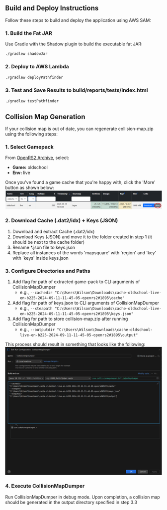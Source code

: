 ## Build and Deploy Instructions

Follow these steps to build and deploy the application using AWS SAM:

### 1. Build the Fat JAR

Use Gradle with the Shadow plugin to build the executable fat JAR:

```bash
./gradlew shadowJar
```

### 2. Deploy to AWS Lambda

```bash
./gradlew deployPathfinder
```

### 3. Test and Save Results to build/reports/tests/index.html

```bash
./gradlew testPathfinder
```

[//]: # (### 3. Invoke Lambda)

[//]: # (```bash)

[//]: # (aws lambda invoke --function-name Pathfinder --cli-binary-format raw-in-base64-out --payload '{\"sourceX\": 100, \"sourceY\": 200, \"sourceZ\": 300}' response.json --profile user2)

[//]: # (```)

## Collision Map Generation

If your collision map is out of date, you can regenerate collision-map.zip using the following steps:

### 1. Select Gamepack

From [OpenRS2 Archive](https://archive.openrs2.org/caches), select:

- **Game:** oldschool
- **Env:** live

Once you've found a game cache that you're happy with, click the 'More' button as shown below:
![](collision_map_cache.png)

### 2. Download Cache (.dat2/idx) + Keys (JSON)

1. Download and extract Cache (.dat2/idx)
2. Download Keys (JSON) and move it to the folder created in step 1 (it should be next to the cache folder)
3. Rename *.json file to keys.json
4. Replace all instances of the words 'mapsquare' with 'region' and 'key' with 'keys' inside keys.json

### 3. Configure Directories and Paths

1. Add flag for path of extracted game-pack to CLI arguments of CollisionMapDumper
    - e.g.,
      `--cachedir "C:\Users\Wilson\Downloads\cache-oldschool-live-en-b225-2024-09-11-11-45-05-openrs2#1895\cache" `
2. Add flag for path of keys.json to CLI arguments of CollisionMapDumper
    - e.g.,
      `--xteapath "C:\Users\Wilson\Downloads\cache-oldschool-live-en-b225-2024-09-11-11-45-05-openrs2#1895\keys.json"`
3. Add flag for path to store collision-map.zip after running CollisionMapDumper
    - e.g.,
      `--outputdir "C:\Users\Wilson\Downloads\cache-oldschool-live-en-b225-2024-09-11-11-45-05-openrs2#1895\output"`

This process should result in something that looks like the following:
![](run_configuration.png)

### 4. Execute CollisionMapDumper

Run CollisionMapDumper in debug mode. Upon completion, a collision map should be generated in the output directory
specified in step 3.3

